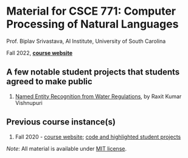 # Material for CSCE 771: Computer Processing of Natural Languages

Prof. Biplav Srivastava, AI Institute, University of South Carolina

Fall 2022, [**course website**](https://sites.google.com/site/biplavsrivastava/teaching/nlp-csce-771-fall-2022-computer-processing-of-natural-language)

## A few notable student projects that students agreed to make public
1. [Named Entity Recognition from Water Regulations](https://github.com/goswamiraxit/csce771-fall2022-raxit/tree/main/Project), by Raxit Kumar Vishnupuri


## Previous course instance(s)
1. Fall 2020 - [course website](https://sites.google.com/site/biplavsrivastava/teaching/nlp-csce-771-fall-2020-computer-processing-of-natural-language); [code and highlighted student projects](https://github.com/biplav-s/course-nl)

*Note*: All material is available under [MIT license](https://opensource.org/licenses/MIT).
